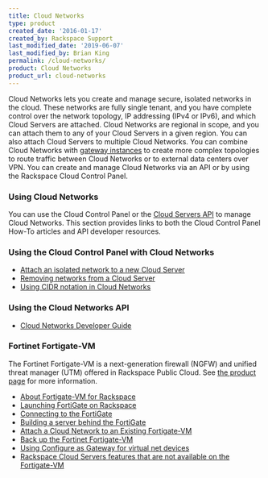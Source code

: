 ```yaml
---
title: Cloud Networks
type: product
created_date: '2016-01-17'
created_by: Rackspace Support
last_modified_date: '2019-06-07'
last_modified_by: Brian King
permalink: /cloud-networks/
product: Cloud Networks
product_url: cloud-networks
---
```


Cloud Networks lets you create and manage secure, isolated networks in the cloud. These networks are fully single tenant, and you have complete control over the network topology, IP addressing (IPv4 or IPv6), and which Cloud Servers are attached. Cloud Networks are regional in scope, and you can attach them to any of your Cloud Servers in a given region. You can also attach Cloud Servers to multiple Cloud Networks. You can combine Cloud Networks with [gateway instances](https://developer.rackspace.com/docs/user-guides/infrastructure/cloud-config/network/cloud-networks-product-concepts/network-gateway-instances/#network-gateway-instances) to create more complex topologies to route traffic between Cloud Networks or to external data centers over VPN. You can create and manage Cloud Networks via an API or by using the Rackspace Cloud Control Panel.

### Using Cloud Networks

You can use the Cloud Control Panel or the [Cloud Servers API](https://developer.rackspace.com/docs/cloud-networks/v2/developer-guide/#document-api-reference) to manage Cloud Networks. This section provides links to both the Cloud Control Panel How-To articles and API developer resources.

### Using the Cloud Control Panel with Cloud Networks

- [Attach an isolated network to a new Cloud Server](/support/how-to/create-an-isolated-cloud-network-and-attach-it-to-a-server "Create an isolated Cloud Network")
- [Removing networks from a Cloud Server](/support/how-to/removing-networks-from-a-cloud-server "Removing networks from a Cloud Server")
- [Using CIDR notation in Cloud Networks](/support/how-to/using-cidr-notation-in-cloud-networks "CIDR Notation")

### Using the Cloud Networks API

- [Cloud Networks Developer Guide](https://developer.rackspace.com/docs/cloud-networks/v2/developer-guide/)

### Fortinet Fortigate-VM

The Fortinet Fortigate-VM is a next-generation firewall (NGFW) and unified threat manager (UTM) offered in Rackspace Public Cloud. See [the product page](https://www.rackspace.com/cloud/servers/fortigate-vm) for more information.

- [About Fortigate-VM for Rackspace](https://docs2.fortinet.com/vm/rackspace/fortigate/6.0/rackspace-cookbook/6.0.4/123172/about-fortigate-for-rackspace)
- [Launching FortiGate on Rackspace](https://docs2.fortinet.com/vm/rackspace/fortigate/6.0/rackspace-cookbook/6.0.4/962534/launching-fortigate-on-rackspace)
- [Connecting to the FortiGate](https://docs2.fortinet.com/vm/rackspace/fortigate/6.0/rackspace-cookbook/6.0.4/956706/connecting-to-the-fortigate)
- [Building a server behind the FortiGate](https://docs2.fortinet.com/vm/rackspace/fortigate/6.0/rackspace-cookbook/6.0.4/57735/building-a-server-behind-the-fortigate)
- [Attach a Cloud Network to an Existing Fortigate-VM](/support/how-to/attach-a-cloud-network-to-an-existing-fortigate-vm/ "Attach a Cloud Network to an Existing Fortigate-VM")
- [Back up the Fortinet Fortigate-VM](/support/how-to/back-up-the-fortinet-fortigate-vm/ "Back up the Fortinet Fortigate-VM")
- [Using Configure as Gateway for virtual net devices](/support/how-to/using-configure-as-a-gateway-for-virtual-net-devices/ "Using Configure as Gateway for virtual net devices")
- [Rackspace Cloud Servers features that are not available on the Fortigate-VM](/support/how-to/rackspace-cloud-servers-features-that-are-not-available-on-the-fortigate-vm/ "Rackspace Cloud Servers features that are not available on the Fortigate-VM")
